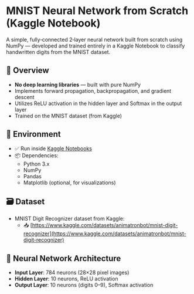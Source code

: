 # MNIST Neural Network from Scratch (Kaggle Notebook)

A simple, fully‑connected 2‑layer neural network built from scratch using NumPy — developed and trained entirely in a Kaggle Notebook to classify handwritten digits from the MNIST dataset.

## 📌 Overview

- **No deep learning libraries** — built with pure NumPy
- Implements forward propagation, backpropagation, and gradient descent
- Utilizes ReLU activation in the hidden layer and Softmax in the output layer
- Trained on the MNIST dataset (from Kaggle)

## 🔧 Environment

- ✅ Run inside [Kaggle Notebooks](https://www.kaggle.com/code)
- 📦 Dependencies:
  - Python 3.x
  - NumPy
  - Pandas
  - Matplotlib (optional, for visualizations)

## 🗃 Dataset

- MNIST Digit Recognizer dataset from Kaggle:
  - 📥 [https://www.kaggle.com/datasets/animatronbot/mnist-digit-recognizer](https://www.kaggle.com/datasets/animatronbot/mnist-digit-recognizer)

## 🧠 Neural Network Architecture

- **Input Layer**: 784 neurons (28×28 pixel images)
- **Hidden Layer**: 10 neurons, ReLU activation
- **Output Layer**: 10 neurons (digits 0–9), Softmax activation
